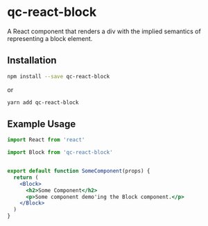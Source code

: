 # qc-react-block

A React component that renders a div with the implied semantics of
representing a block element.


## Installation

```sh
npm install --save qc-react-block
```

or

```sh
yarn add qc-react-block
```


## Example Usage

```jsx
import React from 'react'

import Block from 'qc-react-block'


export default function SomeComponent(props) {
  return (
    <Block>
      <h2>Some Component</h2>
      <p>Some component demo'ing the Block component.</p>
    </Block>
  )
}
```
